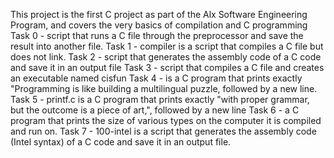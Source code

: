 This project is the first C project as part of the Alx Software Engineering Program, and covers the very basics of compilation and C programming
Task 0 - script that runs a C file through the preprocessor and save the result into another file.
Task 1 - compiler is a script that compiles a C file but does not link.
Task 2 - script that generates the assembly code of a C code and save it in an output file
Task 3 - script that compiles a C file and creates an executable named cisfun
Task 4 - is a C program that prints exactly "Programming is like building a multilingual puzzle, followed by a new line.
Task 5 - printf.c is a C program that prints exactly "with proper grammar, but the outcome is a piece of art,", followed by a new line
Task 6 - a C program that prints the size of various types on the computer it is compiled and run on.
Task 7 - 100-intel is a script that generates the assembly code (Intel syntax) of a C code and save it in an output file.